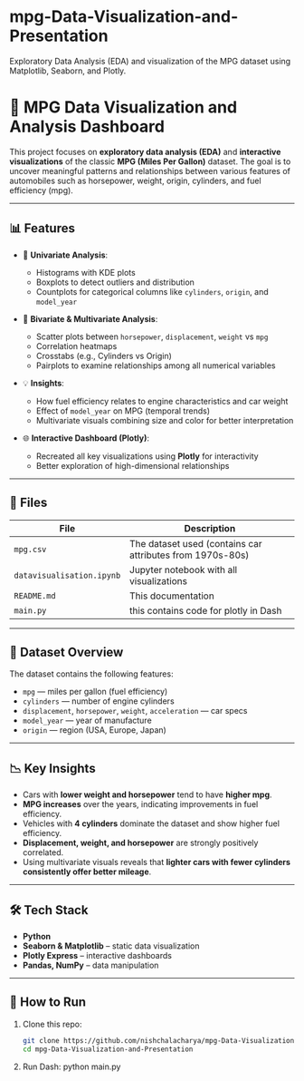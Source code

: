# mpg-Data-Visualization-and-Presentation
Exploratory Data Analysis (EDA) and visualization of the MPG  dataset using Matplotlib, Seaborn, and Plotly.


# 🚗 MPG Data Visualization and Analysis Dashboard

This project focuses on **exploratory data analysis (EDA)** and **interactive visualizations** of the classic **MPG (Miles Per Gallon)** dataset. The goal is to uncover meaningful patterns and relationships between various features of automobiles such as horsepower, weight, origin, cylinders, and fuel efficiency (mpg).

---

## 📊 Features

- 📌 **Univariate Analysis**: 
  - Histograms with KDE plots
  - Boxplots to detect outliers and distribution
  - Countplots for categorical columns like `cylinders`, `origin`, and `model_year`

- 🔁 **Bivariate & Multivariate Analysis**:  
  - Scatter plots between `horsepower`, `displacement`, `weight` vs `mpg`
  - Correlation heatmaps
  - Crosstabs (e.g., Cylinders vs Origin)
  - Pairplots to examine relationships among all numerical variables

- 💡 **Insights**:  
  - How fuel efficiency relates to engine characteristics and car weight  
  - Effect of `model_year` on MPG (temporal trends)
  - Multivariate visuals combining size and color for better interpretation

- 🌐 **Interactive Dashboard (Plotly)**:  
  - Recreated all key visualizations using **Plotly** for interactivity
  - Better exploration of high-dimensional relationships

---

## 📁 Files

| File | Description |
|------|-------------|
| `mpg.csv` | The dataset used (contains car attributes from 1970s-80s) |
| `datavisualisation.ipynb` | Jupyter notebook with all visualizations |
| `README.md` | This documentation |
| `main.py` | this contains code for plotly in Dash |


---

## 📌 Dataset Overview

The dataset contains the following features:

- `mpg` — miles per gallon (fuel efficiency)
- `cylinders` — number of engine cylinders
- `displacement`, `horsepower`, `weight`, `acceleration` — car specs
- `model_year` — year of manufacture
- `origin` — region (USA, Europe, Japan)

---

## 📉 Key Insights

- Cars with **lower weight and horsepower** tend to have **higher mpg**.
- **MPG increases** over the years, indicating improvements in fuel efficiency.
- Vehicles with **4 cylinders** dominate the dataset and show higher fuel efficiency.
- **Displacement, weight, and horsepower** are strongly positively correlated.
- Using multivariate visuals reveals that **lighter cars with fewer cylinders consistently offer better mileage**.

---

## 🛠️ Tech Stack

- **Python**
- **Seaborn & Matplotlib** – static data visualization
- **Plotly Express** – interactive dashboards
- **Pandas, NumPy** – data manipulation

---

## 🚀 How to Run

1. Clone this repo:
   ```bash
   git clone https://github.com/nishchalacharya/mpg-Data-Visualization-and-Presentation.git
   cd mpg-Data-Visualization-and-Presentation
2. Run Dash:
    python main.py   
